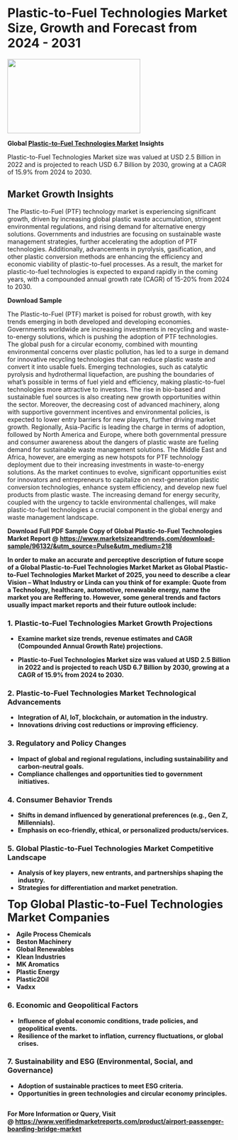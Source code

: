 <H1>Plastic-to-Fuel Technologies Market Size, Growth and Forecast from 2024 - 2031</H1><img class="aligncenter size-medium wp-image-584254" src="https://thirdeyenews.in/wp-content/uploads/2024/09/Global-Market-Research-300x168.jpeg" alt="" width="300" height="168" /><p><strong>Global&nbsp;<a href="https://www.marketsizeandtrends.com/download-sample/96132/&amp;utm_source=Pulse&amp;utm_medium=218">Plastic-to-Fuel Technologies Market</a> Insights</strong></p><p>Plastic-to-Fuel Technologies Market size was valued at USD 2.5 Billion in 2022 and is projected to reach USD 6.7 Billion by 2030, growing at a CAGR of 15.9% from 2024 to 2030.</p><p><h2>Market Growth Insights</h2> <p>The Plastic-to-Fuel (PTF) technology market is experiencing significant growth, driven by increasing global plastic waste accumulation, stringent environmental regulations, and rising demand for alternative energy solutions. Governments and industries are focusing on sustainable waste management strategies, further accelerating the adoption of PTF technologies. Additionally, advancements in pyrolysis, gasification, and other plastic conversion methods are enhancing the efficiency and economic viability of plastic-to-fuel processes. As a result, the market for plastic-to-fuel technologies is expected to expand rapidly in the coming years, with a compounded annual growth rate (CAGR) of 15-20% from 2024 to 2030.</p> <p><strong>Download Sample</strong></p> <p>The Plastic-to-Fuel (PTF) market is poised for robust growth, with key trends emerging in both developed and developing economies. Governments worldwide are increasing investments in recycling and waste-to-energy solutions, which is pushing the adoption of PTF technologies. The global push for a circular economy, combined with mounting environmental concerns over plastic pollution, has led to a surge in demand for innovative recycling technologies that can reduce plastic waste and convert it into usable fuels. Emerging technologies, such as catalytic pyrolysis and hydrothermal liquefaction, are pushing the boundaries of what’s possible in terms of fuel yield and efficiency, making plastic-to-fuel technologies more attractive to investors. The rise in bio-based and sustainable fuel sources is also creating new growth opportunities within the sector. Moreover, the decreasing cost of advanced machinery, along with supportive government incentives and environmental policies, is expected to lower entry barriers for new players, further driving market growth. Regionally, Asia-Pacific is leading the charge in terms of adoption, followed by North America and Europe, where both governmental pressure and consumer awareness about the dangers of plastic waste are fueling demand for sustainable waste management solutions. The Middle East and Africa, however, are emerging as new hotspots for PTF technology deployment due to their increasing investments in waste-to-energy solutions. As the market continues to evolve, significant opportunities exist for innovators and entrepreneurs to capitalize on next-generation plastic conversion technologies, enhance system efficiency, and develop new fuel products from plastic waste. The increasing demand for energy security, coupled with the urgency to tackle environmental challenges, will make plastic-to-fuel technologies a crucial component in the global energy and waste management landscape. <p><strong></p><p><span class=""><strong>Download Full PDF Sample Copy of Global Plastic-to-Fuel Technologies Market Report</strong> @ <a href="https://www.marketsizeandtrends.com/download-sample/96132/&amp;utm_source=Pulse&amp;utm_medium=218" target="_blank">https://www.marketsizeandtrends.com/download-sample/96132/&amp;utm_source=Pulse&amp;utm_medium=218</a></span></p><p>In order to make an accurate and perceptive description of future scope of a Global&nbsp;Plastic-to-Fuel Technologies Market Market as Global&nbsp;Plastic-to-Fuel Technologies Market Market of 2025, you need to describe a clear Vision &ndash; What Industry or Linda can you think of for example: Quote from a Technology, healthcare, automotive, renewable energy, name the market you are Reffering to. However, some general trends and factors usually impact market reports and their future outlook include:</p><h3>1.&nbsp;<strong>Plastic-to-Fuel Technologies Market Growth Projections</strong></h3><ul><li>Examine market size trends, revenue estimates and CAGR (Compounded Annual Growth Rate) projections.</li><li><p>Plastic-to-Fuel Technologies Market size was valued at USD 2.5 Billion in 2022 and is projected to reach USD 6.7 Billion by 2030, growing at a CAGR of 15.9% from 2024 to 2030.</p></li></ul><h3>2.&nbsp;<strong>Plastic-to-Fuel Technologies Market Technological Advancements</strong></h3><ul><li>Integration of AI, IoT, blockchain, or automation in the industry.</li><li>Innovations driving cost reductions or improving efficiency.</li></ul><h3>3.&nbsp;<strong>Regulatory and Policy Changes</strong></h3><ul><li>Impact of global and regional regulations, including sustainability and carbon-neutral goals.</li><li>Compliance challenges and opportunities tied to government initiatives.</li></ul><h3>4.&nbsp;<strong>Consumer Behavior Trends</strong></h3><ul><li>Shifts in demand influenced by generational preferences (e.g., Gen Z, Millennials).</li><li>Emphasis on eco-friendly, ethical, or personalized products/services.</li></ul><h3>5.&nbsp;<strong>Global Plastic-to-Fuel Technologies Market Competitive Landscape</strong></h3><ul><li>Analysis of key players, new entrants, and partnerships shaping the industry.</li><li>Strategies for differentiation and market penetration.</li></ul><p data-pm-slice="1 1 []"><span style="color: inherit; font-family: inherit; font-size: 25px;">Top Global Plastic-to-Fuel Technologies Market Companies</span></p><div class="" data-test-id=""><p><li>Agile Process Chemicals</li><li> Beston Machinery</li><li> Global Renewables</li><li> Klean Industries</li><li> MK Aromatics</li><li> Plastic Energy</li><li> Plastic2Oil</li><li> Vadxx</li></p></div><h3>6.&nbsp;<strong>Economic and Geopolitical Factors</strong></h3><ul><li>Influence of global economic conditions, trade policies, and geopolitical events.</li><li>Resilience of the market to inflation, currency fluctuations, or global crises.</li></ul><h3>7.&nbsp;<strong>Sustainability and ESG (Environmental, Social, and Governance)</strong></h3><ul><li>Adoption of sustainable practices to meet ESG criteria.</li><li>Opportunities in green technologies and circular economy principles.</li></ul><h2><strong style="font-size: 14px;">For More Information or Query, Visit @&nbsp;</strong><a style="background-color: #ffffff; font-size: 14px;" href="https://www.marketsizeandtrends.com/report/plastic-to-fuel-technologies-market/" target="_blank">https://www.verifiedmarketreports.com/product/airport-passenger-boarding-bridge-market</a></h2>
